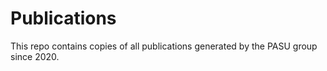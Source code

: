 # Publications

This repo contains copies of all publications generated by the PASU group since 2020.


